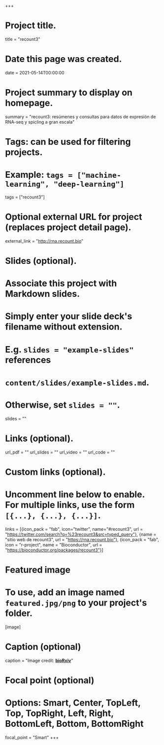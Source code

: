+++
# Project title.
title = "recount3"

# Date this page was created.
date = 2021-05-14T00:00:00

# Project summary to display on homepage.
summary = "recount3: resúmenes y consultas para datos de expresión de RNA-seq y spicling a gran escala"

# Tags: can be used for filtering projects.
# Example: `tags = ["machine-learning", "deep-learning"]`
tags = ["recount3"]

# Optional external URL for project (replaces project detail page).
external_link = "http://rna.recount.bio"

# Slides (optional).
#   Associate this project with Markdown slides.
#   Simply enter your slide deck's filename without extension.
#   E.g. `slides = "example-slides"` references 
#   `content/slides/example-slides.md`.
#   Otherwise, set `slides = ""`.
slides = ""

# Links (optional).
url_pdf = ""
url_slides = ""
url_video = ""
url_code = ""

# Custom links (optional).
#   Uncomment line below to enable. For multiple links, use the form `[{...}, {...}, {...}]`.
links = [{icon_pack = "fab", icon="twitter", name="#recount3", url = "https://twitter.com/search?q=%23recount3&src=typed_query"}, {name = "sitio web de recount3", url = "https://rna.recount.bio"}, {icon_pack = "fab", icon = "r-project", name = "Bioconductor", url = "https://bioconductor.org/packages/recount3"}]

# Featured image
# To use, add an image named `featured.jpg/png` to your project's folder. 
[image]
  # Caption (optional)
  caption = "Image credit: [**bioRxiv**](https://TODO)"
  
  # Focal point (optional)
  # Options: Smart, Center, TopLeft, Top, TopRight, Left, Right, BottomLeft, Bottom, BottomRight
  focal_point = "Smart"
+++



